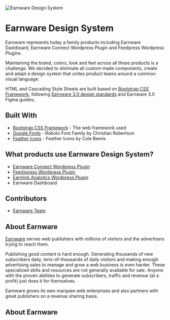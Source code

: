 ![Earnware Design System](http://s3.amazonaws.com/new.ewfiles.com/07-14-20-Earnware-Githun-Design-System.png)  

# Earnware Design System

Earnware represents today a family products including Earnware Dashboard, Earnware Connect Wordpress Plugin and Feedpress Wordpress Plugins. 

Maintaining the brand, colors, look and feel across all these products is a challenge. We decided to eliminate all custom made components, create and adapt a design system that unites product teams around a common visual language.

HTML and Cascading Style Sheets are built based on [Bootstrap CSS Framework](https://getbootstrap.com/), following [Earnware 3.0 design standards](https://www.behance.net/gallery/100506235/Earnware-Dashboard-30) and Earnware 3.0 Figma guides;

## Built With

* [Bootstrap CSS Framework](https://getbootstrap.com/) - The web framework used 
* [Google Fonts](https://fonts.google.com/specimen/Roboto?query=roboto) - Roboto Font Family by Christian Robertson 
* [Feather Icons](https://github.com/feathericons/feather/releases) - Feather Icons by Cole Bemis
 
## What products use Earnware Design System?

* [Earnware Connect Wordpress Plugin](https://wordpress.org/plugins/earnware-connect/) 
* [Feedspress Wordpress Plugin](https://support.earnware.com/wordpress-plugins/feedspress/download-feedspress/) 
* [Earnlink Analytics Wordpress Plugin](https://business.earnlink.com/)
* Earnware Dashboard

## Contributors

* [Earnware Team](https://www.earnware.com/about/) 

## About Earnware

[Earnware](https://www.earnware.com/) serves web publishers with millions of visitors and the advertisers trying to reach them.

Publishing good content is hard enough. Generating thousands of new subscribers daily, tens-of-thousands of daily visitors and making enough advertising sales to manage and grow a web business is even harder. These specialized skills and resources are not generally available for sale. Anyone with the proven abilities to generate subscribers, traffic and revenue (at a profit) just does it for themselves.

Earnware grows its own marquee web enterprises and also partners with great publishers on a revenue sharing basis.

## About Earnware